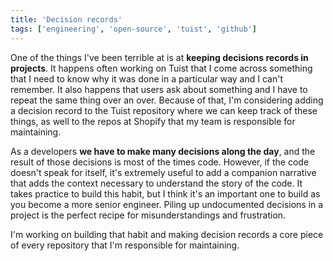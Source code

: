 ```yaml
---
title: 'Decision records'
tags: ['engineering', 'open-source', 'tuist', 'github']
---
```


One of the things I've been terrible at is at **keeping decisions records in projects**.
It happens often working on Tuist that I come across something that I need to know why it was done in a particular way and I can't remember.
It also happens that users ask about something and I have to repeat the same thing over an over.
Because of that, I'm considering adding a decision record to the Tuist repository where we can keep track of these things,
as well to the repos at Shopify that my team is responsible for maintaining.

As a developers **we have to make many decisions along the day**,
and the result of those decisions is most of the times code.
However, if the code doesn't speak for itself,
it's extremely useful to add a companion narrative that adds the context necessary to understand the story of the code.
It takes practice to build this habit,
but I think it's an important one to build as you become a more senior engineer.
Piling up undocumented decisions in a project is the perfect recipe for misunderstandings and frustration.

I'm working on building that habit and making decision records a core piece of every repository that I'm responsible for maintaining.
